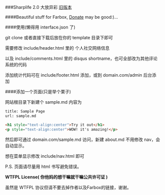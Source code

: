 ###Sharplife 2.0 大放异彩 [旧版本](https://github.com/enirehtac/sharplife)

####Beautiful stuff for Farbox, [Donate](https://me.alipay.com/chricy) may be good:)...

####使用(懒得用 interface.json 了)

git clone 或者直接下载后放在你的 template 目录下即可

需要修改 include/header.html 里的 个人社交网络信息

以及 include/comments.html 里的 disqus shortname，也可全部改为其他评论系统的代码

添加统计代码可在 include/footer.html 添加，或到 domain.com/admin 后台添加

####添加一个页面(只是举个栗子)

网站根目录下新建个 sample.md
内容为
```html
title: Sample Page
url: sample.md

<h1 style="text-align:center">Try it out</h1>
<p style="text-align:center">WOW! it's amazing!</p>
```

然后即可通过 domain.com/sample.md 访问，新建 about.md 不用修改 nav，会自动显示。

想在菜单显示修改 include/nav.html 即可

P.S. 页面请尽量用 html 书写避免错误。

**WTFPL License( 你他妈的想干嘛就干嘛公共许可证 )**

虽然是 WTFPL 协议但请不要去掉作者以及Farbox的链接，谢谢。

